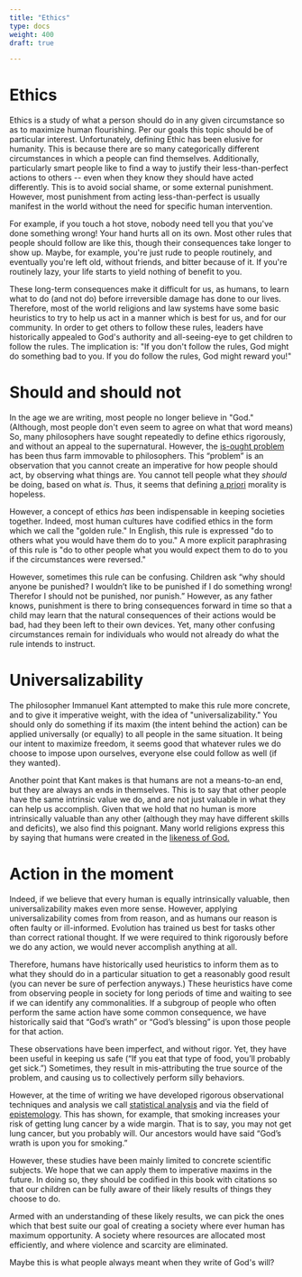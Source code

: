 ```yaml
---
title: "Ethics"
type: docs
weight: 400
draft: true

---
```


# Ethics

Ethics is a study of what a person should do in any given circumstance so as to maximize human flourishing.  Per our goals this topic should be of particular interest.  Unfortunately, defining Ethic has been elusive for humanity.  This is because there are so many categorically different circumstances in which a people can find themselves. Additionally, particularly smart people like to find a way to justify their less-than-perfect actions to others -- even when they know they should have acted differently. This is to avoid social shame, or some external punishment.  However, most punishment from acting less-than-perfect is usually manifest in the world without the need for specific human intervention. 

For example, if you touch a hot stove, nobody need tell you that you've done something wrong! Your hand hurts all on its own. Most other rules that people should follow are like this, though their consequences take longer to show up.  Maybe, for example, you're just rude to people routinely, and eventually you're left old, without friends, and bitter because of it.  If you're routinely lazy, your life starts to yield nothing of benefit to you.

These long-term consequences make it difficult for us, as humans, to learn what to do (and not do) before irreversible damage has done to our lives. Therefore, most of the world religions and law systems have some basic heuristics to try to help us act in a manner which is best for us, and for our community. In order to get others to follow these rules, leaders have historically appealed to God's authority and all-seeing-eye to get children to follow the rules. The implication is: "If you don't follow the rules, God might do something bad to you. If you do follow the rules, God might reward you!"

# Should and should not

In the age we are writing, most people no longer believe in "God." (Although, most people don't even seem to agree on what that word means) So, many philosophers have sought repeatedly to define ethics rigorously, and without an appeal to the supernatural. However, the [is-ought problem](https://en.wikipedia.org/wiki/Is%E2%80%93ought_problem) has been thus farm immovable to philosophers.  This “problem” is an observation that you cannot create an imperative for how people should act, by observing what things are. You cannot tell people what they *should* be doing, based on what *is.*  Thus, it seems that defining [a priori](https://en.wikipedia.org/wiki/A_priori_and_a_posteriori) morality is hopeless.

However, a concept of ethics *has* been indispensable in keeping societies together.  Indeed, most human cultures have codified ethics in the form which we call the "golden rule."  In English, this rule is expressed "do to others what you would have them do to you."  A more explicit paraphrasing of this rule is "do to other people what you would expect them to do to you if the circumstances were reversed."

However, sometimes this rule can be confusing.  Children ask “why should anyone be punished? I wouldn’t like to be punished if I do something wrong!  Therefor I should not be punished, nor punish.” However, as any father knows, punishment is there to bring consequences forward in time so that a child may learn that the natural consequences of their actions would be bad, had they been left to their own devices.  Yet, many other confusing circumstances remain for individuals who would not already do what the rule intends to instruct.

# Universalizability

The philosopher Immanuel Kant attempted to make this rule more concrete, and to give it imperative weight, with the idea of "universalizability." You should only do something if its maxim (the intent behind the action) can be applied universally (or equally) to all people in the same situation.  It being our intent to maximize freedom, it seems good that whatever rules we do choose to impose upon ourselves, everyone else could follow as well (if they wanted).

Another point that Kant makes is that humans are not a means-to-an end, but they are always an ends in themselves.  This is to say that other people have the same intrinsic value we do, and are not just valuable in what they can help us accomplish.  Given that we hold that no human is more intrinsically valuable than any other (although they may have different skills and deficits), we also find this poignant.  Many world religions express this by saying that humans were created in the [likeness of God.](https://en.wikipedia.org/wiki/Image_of_God)

# Action in the moment

Indeed, if we believe that every human is equally intrinsically valuable, then universalizability makes even more sense.  However, applying universalizability comes from from reason, and as humans our reason is often faulty or ill-informed. Evolution has trained us best for tasks other than correct rational thought. If we were required to think rigorously before we do any action, we would never accomplish anything at all.

Therefore, humans have historically used heuristics to inform them as to what they should do in a particular situation to get a reasonably good result (you can never be sure of perfection anyways.)  These heuristics have come from observing people in society for long periods of time and waiting to see if we can identify any commonalities.  If a subgroup of people who often perform the same action have some common consequence, we have historically said that “God’s wrath” or “God’s blessing” is upon those people for that action.

These observations have been imperfect, and without rigor.  Yet, they have been useful in keeping us safe (“If you eat that type of food, you’ll probably get sick.”)  Sometimes, they result in mis-attributing the true source of the problem, and causing us to collectively perform silly behaviors.

However, at the time of writing we have developed rigorous observational techniques and analysis we call [statistical analysis](https://en.wikipedia.org/wiki/Statistics#Observational_study) and via the field of [epistemology](https://en.wikipedia.org/wiki/Epistemology). This has shown, for example, that smoking increases your risk of getting lung cancer by a wide margin.  That is to say, you may not get lung cancer, but you probably will.  Our ancestors would have said “God’s wrath is upon you for smoking.”

However, these studies have been mainly limited to concrete scientific subjects.  We hope that we can apply them to imperative maxims in the future.  In doing so, they should be codified in this book with citations so that our children can be fully aware of their likely results of things they choose to do.

Armed with an understanding of these likely results, we can pick the ones which that best suite our goal of creating a society where ever human has maximum opportunity.  A society where resources are allocated most efficiently, and where violence and scarcity are eliminated.

Maybe this is what people always meant when they write of God's will?
